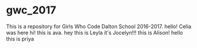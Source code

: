 # gwc_2017
This is a repository for Girls Who Code Dalton School 2016-2017.
hello! Celia was here
hi! this is ava.
hey this is Leyla
it's Jocelyn!!!
this is Alison!
hello this is priya

